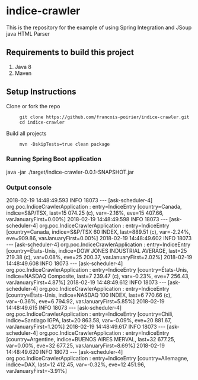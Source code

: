 # indice-crawler
This is the repository for the example of using Spring Integration and JSoup java HTML Parser


## Requirements to build this project

1.    Java 8
2.    Maven


## Setup Instructions

Clone or fork the repo
```
     git clone https://github.com/francois-poirier/indice-crawler.git
     cd indice-crawler
```
Build all projects
```
     mvn -DskipTests=true clean package
```

### Running Spring Boot application ###

java -jar ./target/indice-crawler-0.0.1-SNAPSHOT.jar

### Output console ###

2018-02-19 14:48:49.593  INFO 18073 --- [ask-scheduler-4] org.poc.IndiceCrawlerApplication         : entry=IndiceEntry [country=Canada, indice=S&P/TSX, last=15 074.25 (c), var=-2.16%, eve=15 407.66, varJanuaryFirst=0.00%]
2018-02-19 14:48:49.598  INFO 18073 --- [ask-scheduler-4] org.poc.IndiceCrawlerApplication         : entry=IndiceEntry [country=Canada, indice=S&P/TSX 60 INDEX, last=889.51 (c), var=-2.24%, eve=909.86, varJanuaryFirst=0.00%]
2018-02-19 14:48:49.602  INFO 18073 --- [ask-scheduler-4] org.poc.IndiceCrawlerApplication         : entry=IndiceEntry [country=États-Unis, indice=DOW JONES INDUSTRIAL AVERAGE, last=25 219.38 (c), var=0.08%, eve=25 200.37, varJanuaryFirst=2.02%]
2018-02-19 14:48:49.608  INFO 18073 --- [ask-scheduler-4] org.poc.IndiceCrawlerApplication         : entry=IndiceEntry [country=États-Unis, indice=NASDAQ Composite, last=7 239.47 (c), var=-0.23%, eve=7 256.43, varJanuaryFirst=4.87%]
2018-02-19 14:48:49.612  INFO 18073 --- [ask-scheduler-4] org.poc.IndiceCrawlerApplication         : entry=IndiceEntry [country=États-Unis, indice=NASDAQ 100 INDEX, last=6 770.66 (c), var=-0.36%, eve=6 794.92, varJanuaryFirst=5.85%]
2018-02-19 14:48:49.615  INFO 18073 --- [ask-scheduler-4] org.poc.IndiceCrawlerApplication         : entry=IndiceEntry [country=Chili, indice=Santiago IGPA, last=20 863.58, var=-0.09%, eve=20 881.67, varJanuaryFirst=1.20%]
2018-02-19 14:48:49.617  INFO 18073 --- [ask-scheduler-4] org.poc.IndiceCrawlerApplication         : entry=IndiceEntry [country=Argentine, indice=BUENOS AIRES MERVAL, last=32 677.25, var=0.00%, eve=32 677.25, varJanuaryFirst=8.69%]
2018-02-19 14:48:49.620  INFO 18073 --- [ask-scheduler-4] org.poc.IndiceCrawlerApplication         : entry=IndiceEntry [country=Allemagne, indice=DAX, last=12 412.45, var=-0.32%, eve=12 451.96, varJanuaryFirst=-3.91%]



